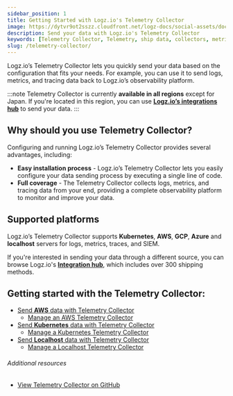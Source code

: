 ```yaml
---
sidebar_position: 1
title: Getting Started with Logz.io's Telemetry Collector
image: https://dytvr9ot2sszz.cloudfront.net/logz-docs/social-assets/docs-social.jpg
description: Send your data with Logz.io's Telemetry Collector
keywords: [Telemetry Collector, Telemetry, ship data, collectors, metrics, tracing, logs]
slug: /telemetry-collector/
---
```



Logz.io’s Telemetry Collector lets you quickly send your data based on the configuration that fits your needs. For example, you can use it to send logs, metrics, and tracing data back to Logz.io’s observability platform.

:::note
Telemetry Collector is currently **available in all regions** except for Japan. If you're located in this region, you can use **[Logz.io’s integrations hub](https://app.logz.io/#/dashboard/integrations/collectors)** to send your data.
:::


## Why should you use Telemetry Collector?

Configuring and running Logz.io’s Telemetry Collector provides several advantages, including:

* **Easy installation process** - Logz.io’s Telemetry Collector lets you easily configure your data sending process by executing a single line of code.
* **Full coverage** - The Telemetry Collector collects logs, metrics, and tracing data from your end, providing a complete observability platform to monitor and improve your data.

## Supported platforms

Logz.io’s Telemetry Collector supports **Kubernetes**, **AWS**, **GCP**, **Azure** and **localhost** servers for logs, metrics, traces, and SIEM.

If you're interested in sending your data through a different source, you can browse Logz.io's **[Integration hub](https://app.logz.io/#/dashboard/integrations/collectors)**, which includes over 300 shipping methods.


## Getting started with the Telemetry Collector:

* [Send **AWS** data with Telemetry Collector](https://docs.logz.io/docs/telemetry-collector/telemetry-collector-aws/)
  * [Manage an AWS Telemetry Collector](https://docs.logz.io/docs/telemetry-collector/telemetry-collector-aws/#manage-your-ec2-telemetry-collector)
* [Send **Kubernetes** data with Telemetry Collector](https://docs.logz.io/docs/telemetry-collector/telemetry-collector-k8s/)
  * [Manage a Kubernetes Telemetry Collector](https://docs.logz.io/docs/telemetry-collector/telemetry-collector-k8s/#manage-your-telemetry-collector)
* [Send **Localhost** data with Telemetry Collector](https://docs.logz.io/docs/telemetry-collector/telemetry-collector-localhost/)
  * [Manage a Localhost Telemetry Collector](https://docs.logz.io/docs/telemetry-collector/telemetry-collector-localhost/#manage-and-remove-a-telemetry-collector)

###### Additional resources

* [View Telemetry Collector on GitHub](https://github.com/logzio/logzio-agent-manifest)